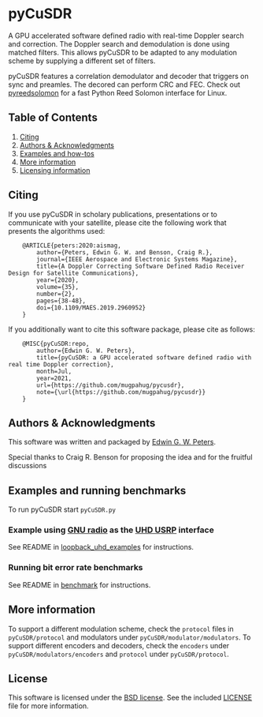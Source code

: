 # pyCuSDR
A GPU accelerated software defined radio with real-time Doppler search and correction. The Doppler search and demodulation is done using matched filters. This allows pyCuSDR to be adapted to any modulation scheme by supplying a different set of filters.

pyCuSDR features a correlation demodulator and decoder that triggers on sync and preamles. The decored can perform CRC and FEC. Check out [pyreedsolomon](https://github.com/mugpahug/pyreedsolomon) for a fast Python Reed Solomon interface for Linux.

## Table of Contents

1. [Citing](#citing)
2. [Authors & Acknowledgments](#ack)
3. [Examples and how-tos](#bench)
4. [More information](#more)
5. [Licensing information](#license)

## Citing <a name="citing"></a>
If you use pyCuSDR in scholary publications, presentations or to communicate with your satellite, please cite the following work that presents the algorithms used:
```
    @ARTICLE{peters:2020:aismag,
        author={Peters, Edwin G. W. and Benson, Craig R.},
        journal={IEEE Aerospace and Electronic Systems Magazine}, 
        title={A Doppler Correcting Software Defined Radio Receiver Design for Satellite Communications}, 
        year={2020},
        volume={35},
        number={2},
        pages={38-48},
        doi={10.1109/MAES.2019.2960952}
    }
```

If you additionally want to cite this software package, please cite as follows:
```
    @MISC{pyCuSDR:repo,
        author={Edwin G. W. Peters},
        title={pyCuSDR: a GPU accelerated software defined radio with real time Doppler correction},
        month=Jul,
        year=2021,
        url={https://github.com/mugpahug/pycusdr},
        note={\url{https://github.com/mugpahug/pycusdr}}
    }
```

## Authors & Acknowledgments <a name="ack"></a>
This software was written and packaged by [Edwin G. W. Peters](https://github.com/mugpahug).

Special thanks to Craig R. Benson for proposing the idea and for the fruitful discussions

## Examples and running benchmarks <a name="bench"></a>

To run pyCuSDR start `pyCuSDR.py`

### Example using [GNU radio](https://www.gnuradio.org/) as the [UHD USRP](https://github.com/EttusResearch/uhd) interface

See README in [loopback_uhd_examples](examples/loopback_uhd_example/README.md) for instructions.

### Running bit error rate benchmarks

See README in [benchmark](examples/benchmark/README.md) for instructions.

## More information <a name="more"></a>

To support a different modulation scheme, check the `protocol` files in `pyCuSDR/protocol` and modulators under  `pyCuSDR/modulator/modulators`.
To support different encoders and decoders, check the `encoders` under `pyCuSDR/modulators/encoders` and `protocol` under `pyCuSDR/protocol`.

## License <a name="license"></a>
This software is licensed under the [BSD license](http://www.opensource.org/licenses/bsd-license.php). See the included [LICENSE](LICENSE) file for more information.
